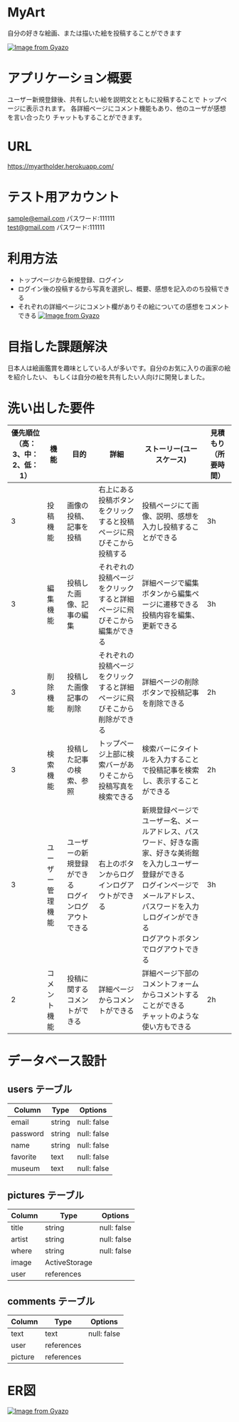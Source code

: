 # MyArt
自分の好きな絵画、または描いた絵を投稿することができます

[![Image from Gyazo](https://i.gyazo.com/7bc56b36be80c879f6a7751a9abd0c0c.png)](https://gyazo.com/7bc56b36be80c879f6a7751a9abd0c0c)

# アプリケーション概要
ユーザー新規登録後、共有したい絵を説明文とともに投稿することで
トップページに表示されます。
各詳細ページにコメント機能もあり、他のユーザが感想を言い合ったり
チャットもすることができます。

# URL
https://myartholder.herokuapp.com/

# テスト用アカウント
sample@email.com パスワード:111111
<br>test@gmail.com   パスワード:111111

# 利用方法
- トップページから新規登録、ログイン
- ログイン後の投稿するから写真を選択し、概要、感想を記入ののち投稿できる
- それぞれの詳細ページにコメント欄がありその絵についての感想をコメントできる
[![Image from Gyazo](https://i.gyazo.com/657d8d97e34f0e1c774fa796ab87e1e7.gif)](https://gyazo.com/657d8d97e34f0e1c774fa796ab87e1e7)

# 目指した課題解決
日本人は絵画鑑賞を趣味としている人が多いです。自分のお気に入りの画家の絵を紹介したい、
もしくは自分の絵を共有したい人向けに開発しました。

# 洗い出した要件
| 優先順位<br>（高：3、中：2、低：1） | 機能 | 目的 | 詳細 | ストーリー(ユースケース) | 見積もり（所要時間） |
| --- | --- | --- | --- | --- | --- |
| 3 | 投稿機能 | 画像の投稿、記事を投稿 | 右上にある投稿ボタンをクリックすると投稿ページに飛びそこから投稿する | 投稿ページにて画像、説明、感想を入力し投稿することができる | 3h |
| 3 | 編集機能 | 投稿した画像、記事の編集 | それぞれの投稿ページをクリックすると詳細ページに飛びそこから編集ができる | 詳細ページで編集ボタンから編集ページに遷移できる<br>投稿内容を編集、更新できる | 3h |
| 3 | 削除機能 | 投稿した画像記事の削除 | それぞれの投稿ページをクリックすると詳細ページに飛びそこから削除ができる | 詳細ページの削除ボタンで投稿記事を削除できる | 2h |
| 3 | 検索機能 | 投稿した記事の検索、参照 | トップページ上部に検索バーがありそこから投稿写真を検索できる | 検索バーにタイトルを入力することで投稿記事を検索し、表示することができる | 2h |
| 3 | ユーザー管理機能 | ユーザーの新規登録ができる<br>ログインログアウトできる | 右上のボタンからログインログアウトができる | 新規登録ページでユーザー名、メールアドレス、パスワード、好きな画家、好きな美術館を入力しユーザー登録ができる<br>ログインページでメールアドレス、パスワードを入力しログインができる<br>ログアウトボタンでログアウトできる | 3h |
| 2 | コメント機能 | 投稿に関するコメントができる | 詳細ページからコメントができる | 詳細ページ下部のコメントフォームからコメントすることができる<br>チャットのような使い方もできる | 2h |

# データベース設計


## users テーブル

| Column     | Type   | Options     |
| ---------- | ------ | ----------- |
| email      | string | null: false |
| password   | string | null: false |
| name       | string | null: false |
| favorite   | text   | null: false |
| museum     | text   | null: false |

## pictures テーブル

| Column     | Type          | Options     |
| ---------- | ------------  | ----------- |
| title      | string        | null: false |
| artist     | string        | null: false |
| where      | string        | null: false |
| image      | ActiveStorage |             |
| user       | references    |             |

## comments テーブル

| Column      | Type       | Options     |
| ----------- | ---------- | ----------- |
| text        | text       | null: false |
| user        | references |             |
| picture     | references |             |

# ER図

[![Image from Gyazo](https://i.gyazo.com/50f51bff0545a86a73c75468b9ebfde5.png)](https://gyazo.com/50f51bff0545a86a73c75468b9ebfde5)
